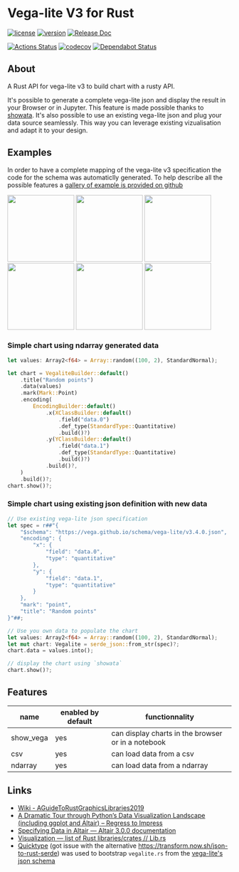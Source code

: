 # Vega-lite V3 for Rust

[![license](https://img.shields.io/crates/l/vega_lite_3.svg)](https://spdx.org/licenses/Apache-2.0.html)
[![version](https://img.shields.io/crates/v/vega_lite_3.svg)](https://crates.io/crates/vega_lite_3)
[![Release Doc](https://docs.rs/vega_lite_3/badge.svg)](https://docs.rs/vega_lite_3)

[![Actions Status](https://github.com/procyon-rs/vega_lite_3.rs/workflows/ci-flow/badge.svg)](https://github.com/procyon-rs/vega_lite_3.rs/actions)
[![codecov](https://codecov.io/gh/procyon-rs/vega_lite_3.rs/branch/master/graph/badge.svg)](https://codecov.io/gh/procyon-rs/vega_lite_3.rs)
[![Dependabot Status](https://api.dependabot.com/badges/status?host=github&repo=procyon-rs/vega_lite_3.rs)](https://dependabot.com)

## About

A Rust API for vega-lite v3 to build chart with a rusty API.

It's possible to generate a complete vega-lite json and display the result in your Browser or in Jupyter. This feature is made possible thanks to [showata](https://crates.io/crates/showata).
It's also possible to use an existing vega-lite json and plug your data source seamlessly. This way you can leverage existing vizualisation and adapt it to your design.

## Examples

In order to have a complete mapping of the vega-lite v3 specification the code for the schema was automaticlly generated.
To help describe all the possible features a [gallery of example is provided on github](https://github.com/procyon-rs/vega_lite_3.rs/blob/master/examples/)

[<img src="https://raw.githubusercontent.com/procyon-rs/vega_lite_3.rs/master/examples/res/screens/cloropleth_unemployment.png" height="150px">](https://github.com/procyon-rs/vega_lite_3.rs/blob/master/examples/cloropleth_unemployment.rs)
[<img src="https://raw.githubusercontent.com/procyon-rs/vega_lite_3.rs/master/examples/res/screens/diverging_stacked_bar_chart.png" height="150px">](https://github.com/procyon-rs/vega_lite_3.rs/blob/master/examples/diverging_stacked_bar_chart.rs)
[<img src="https://raw.githubusercontent.com/procyon-rs/vega_lite_3.rs/master/examples/res/screens/scatterplot.png" height="150px">](https://github.com/procyon-rs/vega_lite_3.rs/blob/master/examples/scatterplot.rs)
[<img src="https://raw.githubusercontent.com/procyon-rs/vega_lite_3.rs/master/examples/res/screens/stacked_bar_chart.png" height="150px">](https://github.com/procyon-rs/vega_lite_3.rs/blob/master/examples/stacked_bar_chart.rs)
[<img src="https://raw.githubusercontent.com/procyon-rs/vega_lite_3.rs/master/examples/res/screens/stock_graph.png" height="150px">](https://github.com/procyon-rs/vega_lite_3.rs/blob/master/examples/stock_graph.rs)
[<img src="https://raw.githubusercontent.com/procyon-rs/vega_lite_3.rs/master/examples/res/screens/line_with_interval.png" height="150px">](https://github.com/procyon-rs/vega_lite_3.rs/blob/master/examples/line_with_interval.rs)

### Simple chart using ndarray generated data

```rust
let values: Array2<f64> = Array::random((100, 2), StandardNormal);

let chart = VegaliteBuilder::default()
    .title("Random points")
    .data(values)
    .mark(Mark::Point)
    .encoding(
        EncodingBuilder::default()
            .x(XClassBuilder::default()
                .field("data.0")
                .def_type(StandardType::Quantitative)
                .build()?)
            .y(YClassBuilder::default()
                .field("data.1")
                .def_type(StandardType::Quantitative)
                .build()?)
            .build()?,
    )
    .build()?;
chart.show()?;
```

### Simple chart using existing json definition with new data

```rust
// Use existing vega-lite json specification
let spec = r##"{
    "$schema": "https://vega.github.io/schema/vega-lite/v3.4.0.json",
    "encoding": {
        "x": {
            "field": "data.0",
            "type": "quantitative"
        },
        "y": {
            "field": "data.1",
            "type": "quantitative"
        }
    },
    "mark": "point",
    "title": "Random points"
}"##;

// Use you own data to populate the chart
let values: Array2<f64> = Array::random((100, 2), StandardNormal);
let mut chart: Vegalite = serde_json::from_str(spec)?;
chart.data = values.into();

// display the chart using `showata`
chart.show()?;
```

## Features

| name      | enabled by default | functionnality                                     |
| --------- | ------------------ | -------------------------------------------------- |
| show_vega | yes                | can display charts in the browser or in a notebook |
| csv       | yes                | can load data from a csv                           |
| ndarray   | yes                | can load data from a ndarray                       |

## Links

- [Wiki - AGuideToRustGraphicsLibraries2019](https://wiki.alopex.li/AGuideToRustGraphicsLibraries2019)
- [A Dramatic Tour through Python’s Data Visualization Landscape (including ggplot and Altair) – Regress to Impress](https://dsaber.com/2016/10/02/a-dramatic-tour-through-pythons-data-visualization-landscape-including-ggplot-and-altair/)
- [Specifying Data in Altair — Altair 3.0.0 documentation](https://altair-viz.github.io/user_guide/data.html#long-form-vs-wide-form-data)
- [Visualization — list of Rust libraries/crates // Lib.rs](https://lib.rs/visualization)
- [Quicktype](https://quicktype.io/) (got issue with the alternative https://transform.now.sh/json-to-rust-serde) was used to bootstrap `vegalite.rs` from the [vega-lite's json schema](https://vega.github.io/schema/vega-lite/v3.json)
